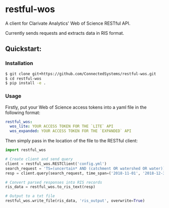 # restful-wos

A client for Clarivate Analytics' Web of Science RESTful API.

Currently sends requests and extracts data in RIS format.

## Quickstart:

### Installation

```bash
$ git clone git+https://github.com/ConnectedSystems/restful-wos.git
$ cd restful-wos
$ pip install -e .
```

### Usage

Firstly, put your Web of Science access tokens into a yaml file in the following format:

```yaml
restful_wos:
  wos_lite: YOUR ACCESS TOKEN FOR THE `LITE` API
  wos_expanded: YOUR ACCESS TOKEN FOR THE `EXPANDED` API
```

Then simply pass in the location of the file to the RESTful client:

```python
import restful_wos

# Create client and send query
client = restful_wos.RESTClient('config.yml')
search_request = 'TS=(uncertain* AND (catchment OR watershed OR water))'
resp = client.query(search_request, time_span=('2018-11-01', '2018-12-31'))

# Convert parsed responses into RIS records
ris_data = restful_wos.to_ris_text(resp)

# Output to a txt file
restful_wos.write_file(ris_data, 'ris_output', overwrite=True)
```

